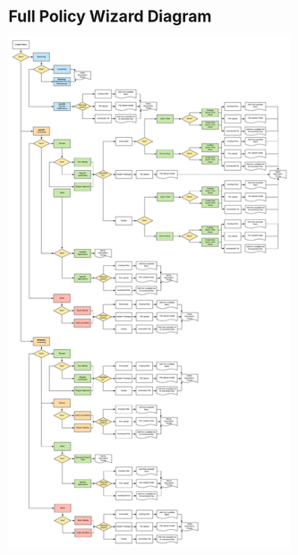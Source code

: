 [title]: # (Full Diagram)
[tags]: # (create)
[priority]: # (20)
# Full Policy Wizard Diagram

![wizard diagram](../images/wizard/policy-wizard.png "Policy Wizard decision diagram")
